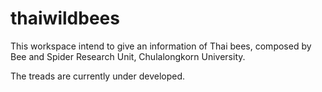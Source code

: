# thaiwildbees

This workspace intend to give an information of Thai bees, composed by Bee and Spider Research Unit, Chulalongkorn University.

The treads are currently under developed.
